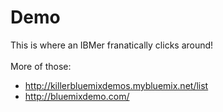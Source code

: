 #  Demo

This is where an IBMer franatically clicks around!
<br />
<br />
More of those:

- http://killerbluemixdemos.mybluemix.net/list
- http://bluemixdemo.com/
